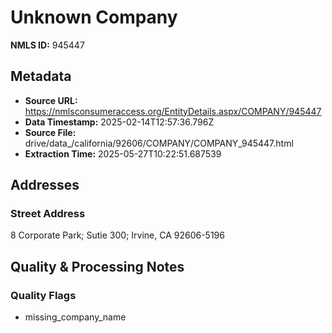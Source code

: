 # Unknown Company

**NMLS ID:** 945447

## Metadata
- **Source URL:** https://nmlsconsumeraccess.org/EntityDetails.aspx/COMPANY/945447
- **Data Timestamp:** 2025-02-14T12:57:36.796Z
- **Source File:** drive/data_/california/92606/COMPANY/COMPANY_945447.html
- **Extraction Time:** 2025-05-27T10:22:51.687539

## Addresses
### Street Address
8 Corporate Park; Sutie 300; Irvine, CA 92606-5196

## Quality & Processing Notes
### Quality Flags
- missing_company_name
